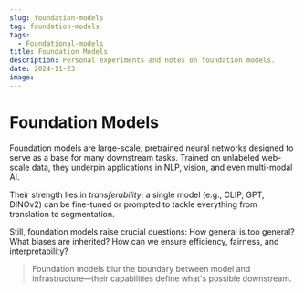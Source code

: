 ```yaml
---
slug: foundation-models
tag: foundation-models
tags:
  - Foundational-models
title: Foundation Models
description: Personal experiments and notes on foundation models.
date: 2024-11-23
image:
---
```

# Foundation Models

Foundation models are large-scale, pretrained neural networks designed to serve as a base for many downstream tasks. Trained on unlabeled web-scale data, they underpin applications in NLP, vision, and even multi-modal AI.

Their strength lies in *transferability*: a single model (e.g., CLIP, GPT, DINOv2) can be fine-tuned or prompted to tackle everything from translation to segmentation.

Still, foundation models raise crucial questions: How general is too general? What biases are inherited? How can we ensure efficiency, fairness, and interpretability?

> Foundation models blur the boundary between model and infrastructure—their capabilities define what's possible downstream.
